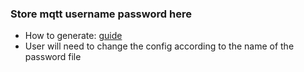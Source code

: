 ### Store mqtt username password here

- How to generate: [guide](http://www.steves-internet-guide.com/mqtt-username-password-example/)
- User will need to change the config according to the name of the password file
